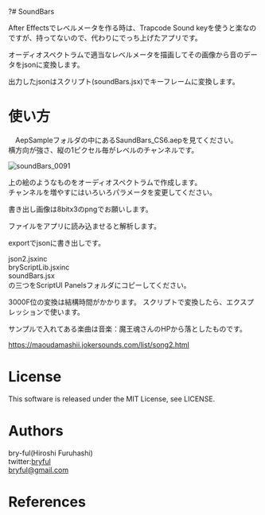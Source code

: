 ﻿?# SoundBars

After Effectsでレベルメータを作る時は、Trapcode Sound keyを使うと楽なのですが、持ってないので、代わりにでっち上げたアプリです。  
  
オーディオスペクトラムで適当なレベルメータを描画してその画像から音のデータをjsonに変換します。

出力したjsonはスクリプト(soundBars.jsx)でキーフレームに変換します。  


# 使い方
　AepSampleフォルダの中にあるSaundBars_CS6.aepを見てください。  
横方向が強さ、縦の1ピクセル毎がレベルのチャンネルです。  
  
![soundBars_0091](https://user-images.githubusercontent.com/50650451/83330899-3e926b80-a2cd-11ea-80aa-366c18807527.png)  

上の絵のようなものをオーディオスペクトラムで作成します。  
チャンネルを増やすにはいろいろパラメータを変更してください。
  
書き出し画像は8bitx3のpngでお願いします。  
  
ファイルをアプリに読み込ませると解析します。  
  
exportでjsonに書き出しです。  
  
json2.jsxinc  
bryScriptLib.jsxinc  
soundBars.jsx  
の三つをScriptUI Panelsフォルダにコピーしてください。  

3000F位の変換は結構時間がかかります。
スクリプトで変換したら、エクスプレッションで使います。  


サンプルで入れてある楽曲は音楽：魔王魂さんのHPから落としたものです。

https://maoudamashii.jokersounds.com/list/song2.html  


# License

This software is released under the MIT License, see LICENSE. 

# Authors

bry-ful(Hiroshi Furuhashi)   
twitter:[bryful](https://twitter.com/bryful)  
bryful@gmail.com  

# References

  


